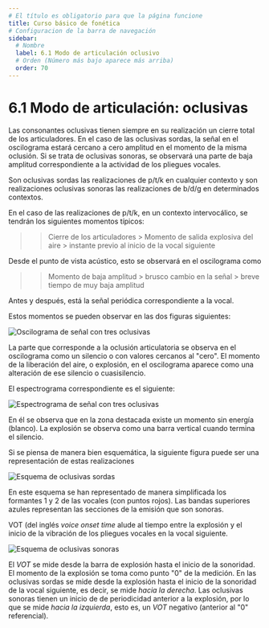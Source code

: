 ```yaml
---
# El título es obligatorio para que la página funcione
title: Curso básico de fonética
# Configuracion de la barra de navegación
sidebar:
  # Nombre
  label: 6.1 Modo de articulación oclusivo
  # Orden (Número más bajo aparece más arriba)
  order: 70
---
```

# 6.1 Modo de articulación: oclusivas

Las consonantes oclusivas tienen siempre en su realización un cierre total de los articuladores. En el caso de las oclusivas sordas, la señal en el oscilograma estará cercano a cero amplitud en el momento de la misma oclusión. Si se trata de oclusivas sonoras, se observará una parte de baja amplitud correspondiente a la actividad de los pliegues vocales.

Son oclusivas sordas las realizaciones de p/t/k en cualquier contexto y son realizaciones oclusivas sonoras las realizaciones de b/d/g en determinados contextos.

En el caso de las realizaciones de p/t/k, en un contexto intervocálico, se tendrán los siguientes momentos típicos:

>>  Cierre de los articuladores   >   Momento de salida explosiva del aire   >   instante previo al inicio de la vocal siguiente 

Desde el punto de vista acústico, esto se observará en el oscilograma como

>>  Momento de baja amplitud  >  brusco cambio en la señal > breve tiempo de muy baja amplitud

Antes y después, está la señal periódica correspondiente a la vocal.

Estos momentos se pueden observar en las dos figuras siguientes:

![Oscilograma de señal con tres oclusivas](/imagenes/oclusivas_01.png)

La parte que corresponde a la oclusión articulatoria se observa en el oscilograma como un silencio o con valores cercanos al "cero". El momento de la liberación del aire, o explosión, en el oscilograma aparece como una alteración de ese silencio o cuasisilencio.

El espectrograma correspondiente es el siguiente:

![Espectrograma de señal con tres oclusivas](/imagenes/oclusivas_espectr_01.png)

En él se observa que en la zona destacada existe un momento sin energía (blanco). La explosión se observa como una barra vertical cuando termina el silencio.

Si se piensa de manera bien esquemática, la siguiente figura puede ser una representación de estas realizaciones

![Esquema de oclusivas sordas](/imagenes/esquema_oclusivas_sordas.png)

En este esquema se han representado de manera simplificada los formantes 1 y 2 de las vocales (con puntos rojos). Las bandas superiores azules representan las secciones de la emisión que son sonoras.

VOT (del inglés *voice onset time* alude al tiempo entre la explosión y el inicio de la vibración de los pliegues vocales en la vocal siguiente. 

![Esquema de oclusivas sonoras](/imagenes/esquema_oclusivas_sonoras.png)

El *VOT* se mide desde la barra de explosión hasta el inicio de la sonoridad. El momento de la explosión se toma como punto "0" de la medición. En las oclusivas sordas se mide desde la explosión hasta el inicio de la sonoridad de la vocal siguiente, es decir, se mide *hacia la derecha*. Las oclusivas sonoras tienen un inicio de de periodicidad anterior a la explosión, por lo que se mide *hacia la izquierda*, esto es, un *VOT* negativo (anterior al "0" referencial).

